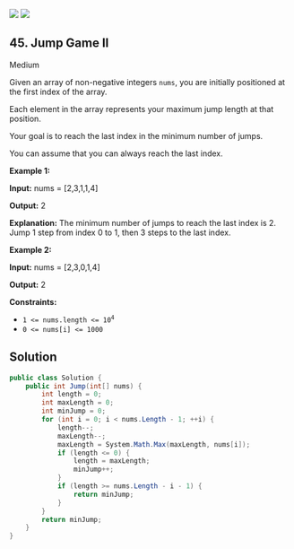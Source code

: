 [![](https://img.shields.io/github/stars/LeetCode-in-Net/LeetCode-in-Net?label=Stars&style=flat-square)](https://github.com/LeetCode-in-Net/LeetCode-in-Net)
[![](https://img.shields.io/github/forks/LeetCode-in-Net/LeetCode-in-Net?label=Fork%20me%20on%20GitHub%20&style=flat-square)](https://github.com/LeetCode-in-Net/LeetCode-in-Net/fork)

## 45\. Jump Game II

Medium

Given an array of non-negative integers `nums`, you are initially positioned at the first index of the array.

Each element in the array represents your maximum jump length at that position.

Your goal is to reach the last index in the minimum number of jumps.

You can assume that you can always reach the last index.

**Example 1:**

**Input:** nums = [2,3,1,1,4]

**Output:** 2

**Explanation:** The minimum number of jumps to reach the last index is 2. Jump 1 step from index 0 to 1, then 3 steps to the last index. 

**Example 2:**

**Input:** nums = [2,3,0,1,4]

**Output:** 2 

**Constraints:**

*   <code>1 <= nums.length <= 10<sup>4</sup></code>
*   `0 <= nums[i] <= 1000`

## Solution

```csharp
public class Solution {
    public int Jump(int[] nums) {
        int length = 0;
        int maxLength = 0;
        int minJump = 0;
        for (int i = 0; i < nums.Length - 1; ++i) {
            length--;
            maxLength--;
            maxLength = System.Math.Max(maxLength, nums[i]);
            if (length <= 0) {
                length = maxLength;
                minJump++;
            }
            if (length >= nums.Length - i - 1) {
                return minJump;
            }
        }
        return minJump;
    }
}
```